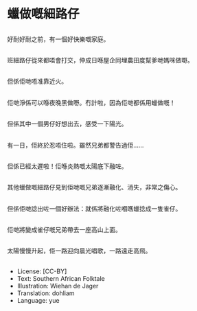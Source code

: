 # 蠟做嘅細路仔

##
好耐好耐之前，有一個好快樂嘅家庭。

##
班細路仔從來都唔會打交，仲成日喺屋企同埋農田度幫爹哋媽咪做嘢。

##
但係佢哋唔准靠近火。

##
佢哋淨係可以喺夜晚黑做嘢。冇計啦，因為佢哋都係用蠟做嘅！

##
但係其中一個男仔好想出去，感受一下陽光。

##
有一日，佢終於忍唔住啦。雖然兄弟都警告過佢......

##
但係已經太遲啦！佢喺炎熱嘅太陽底下融咗。

##
其他蠟做嘅細路仔見到佢哋嘅兄弟逐漸融化、消失，非常之傷心。

##
但係佢哋諗出咗一個好辦法：就係將融化咗嗰嚿蠟捻成一隻雀仔。

##
佢哋將變成雀仔嘅兄弟帶去一座高山上面。

##
太陽慢慢升起，佢一路迎向晨光唱歌，一路遠走高飛。

##
* License: [CC-BY]
* Text: Southern African Folktale
* Illustration: Wiehan de Jager
* Translation: dohliam
* Language: yue
